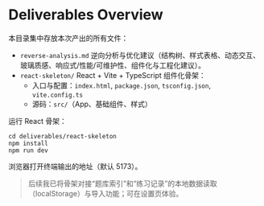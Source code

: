 # Deliverables Overview

本目录集中存放本次产出的所有文件：

- `reverse-analysis.md` 逆向分析与优化建议（结构树、样式表格、动态交互、玻璃质感、响应式/性能/可维护性、组件化与工程化建议）。
- `react-skeleton/` React + Vite + TypeScript 组件化骨架：
  - 入口与配置：`index.html`, `package.json`, `tsconfig.json`, `vite.config.ts`
  - 源码：`src/`（App、基础组件、样式）

运行 React 骨架：

```
cd deliverables/react-skeleton
npm install
npm run dev
```

浏览器打开终端输出的地址（默认 5173）。

> 后续我已将骨架对接“题库索引”和“练习记录”的本地数据读取（localStorage）与导入功能；可在设置页体验。

